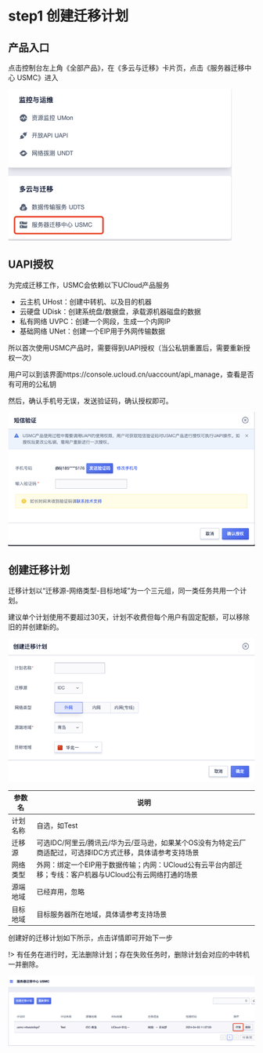 # step1 创建迁移计划

## 产品入口

点击控制台左上角《全部产品》，在《多云与迁移》卡片页，点击《服务器迁移中心 USMC》进入

![](/images/all_products_usmc.png)

## UAPI授权

为完成迁移工作，USMC会依赖以下UCloud产品服务

- 云主机 UHost：创建中转机、以及目的机器
- 云硬盘 UDisk：创建系统盘/数据盘，承载源机器磁盘的数据
- 私有网络 UVPC：创建一个网段，生成一个内网IP
- 基础网络 UNet：创建一个EIP用于外网传输数据

所以首次使用USMC产品时，需要得到UAPI授权（当公私钥重置后，需要重新授权一次）

用户可以到该界面https://console.ucloud.cn/uaccount/api_manage，查看是否有可用的公私钥

然后，确认手机号无误，发送验证码，确认授权即可。

![](/images/message_uapi.png)

## 创建迁移计划

迁移计划以“迁移源-网络类型-目标地域”为一个三元组，同一类任务共用一个计划。

建议单个计划使用不要超过30天，计划不收费但每个用户有固定配额，可以移除旧的并创建新的。

![](/images/create_usmc_set.png)

| 参数名   | 说明                                                                                                         |
| -------- | ------------------------------------------------------------------------------------------------------------ |
| 计划名称 | 自选，如Test                                                                                                 |
| 迁移源   | 可选IDC/阿里云/腾讯云/华为云/亚马逊，如果某个OS没有为特定云厂商适配过，可选择IDC方式迁移，具体请参考支持场景 |
| 网络类型 | 外网：绑定一个EIP用于数据传输；内网：UCloud公有云平台内部迁移；专线：客户机器与UCloud公有云网络打通的场景    |
| 源端地域 | 已经弃用，忽略                                                                                               |
| 目标地域 | 目标服务器所在地域，具体请参考支持场景                                                                       |

创建好的迁移计划如下所示，点击详情即可开始下一步

!> 有任务在进行时，无法删除计划；存在失败任务时，删除计划会对应的中转机一并删除。

![](/images/set_created.png)